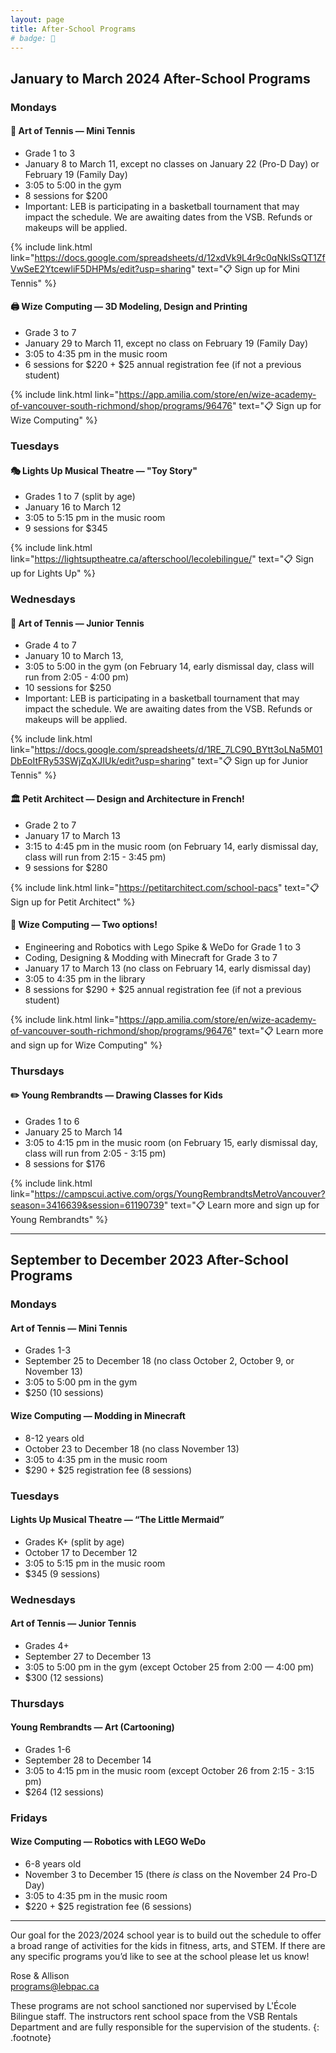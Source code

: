 ```yaml
---
layout: page
title: After-School Programs
# badge: 🤖
---
```


## January to March 2024 After-School Programs

### Mondays


#### 🎾 Art of Tennis — Mini Tennis 
- Grade 1 to 3
- January 8 to March 11, except no classes on January 22 (Pro-D Day) or February 19 (Family Day)
- 3:05 to 5:00 in the gym
- 8 sessions for $200 
- Important: LEB is participating in a basketball tournament that may impact the schedule. We are awaiting dates from the VSB. Refunds or makeups will be applied.

{% include link.html link="https://docs.google.com/spreadsheets/d/12xdVk9L4r9c0qNkISsQT1ZfVwSeE2YtcewliF5DHPMs/edit?usp=sharing" text="📋 Sign up for Mini Tennis" %}


#### 🖨️ Wize Computing — 3D Modeling, Design and Printing 
- Grade 3 to 7
- January 29 to March 11, except no class on February 19 (Family Day)
- 3:05 to 4:35 pm in the music room
- 6 sessions for $220 + $25 annual registration fee (if not a previous student)

{% include link.html link="https://app.amilia.com/store/en/wize-academy-of-vancouver-south-richmond/shop/programs/96476" text="📋 Sign up for Wize Computing" %}

### Tuesdays

#### 🎭 Lights Up Musical Theatre — "Toy Story" 
- Grades 1 to 7 (split by age)
- January 16 to March 12
- 3:05 to 5:15 pm in the music room
- 9 sessions for $345

{% include link.html link="https://lightsuptheatre.ca/afterschool/lecolebilingue/" text="📋 Sign up for Lights Up" %}

### Wednesdays

#### 🎾 Art of Tennis — Junior Tennis
- Grade 4 to 7
- January 10 to March 13,
- 3:05 to 5:00 in the gym  (on February 14, early dismissal day, class will run from 2:05 - 4:00 pm)
- 10 sessions for $250 
- Important: LEB is participating in a basketball tournament that may impact the schedule. We are awaiting dates from the VSB. Refunds or makeups will be applied.

{% include link.html link="https://docs.google.com/spreadsheets/d/1RE_7LC90_BYtt3oLNa5M01DbEoItFRy53SWjZqXJIUk/edit?usp=sharing" text="📋 Sign up for Junior Tennis" %}

#### 🏛 Petit Architect — Design and Architecture in French! 
- Grade 2 to 7
- January 17 to March 13
- 3:15 to 4:45 pm in the music room (on February 14, early dismissal day, class will run from 2:15 - 3:45 pm)
- 9 sessions for $280

{% include link.html link="https://petitarchitect.com/school-pacs" text="📋 Sign up for Petit Architect" %}

#### 🤖 Wize Computing — Two options!
- Engineering and Robotics with Lego Spike & WeDo for Grade 1 to 3 
- Coding, Designing & Modding with Minecraft for Grade 3 to 7
- January 17 to March 13 (no class on February 14, early dismissal day)
- 3:05 to 4:35 pm in the library
- 8 sessions for $290 + $25 annual registration fee (if not a previous student)

{% include link.html link="https://app.amilia.com/store/en/wize-academy-of-vancouver-south-richmond/shop/programs/96476" text="📋 Learn more and sign up for Wize Computing" %}

### Thursdays

#### ✏️ Young Rembrandts — Drawing Classes for Kids
- Grades 1 to 6
- January 25 to March 14
- 3:05 to 4:15 pm in the music room (on February 15, early dismissal day, class will run from 2:05 - 3:15 pm)
- 8 sessions for $176 

{% include link.html link="https://campscui.active.com/orgs/YoungRembrandtsMetroVancouver?season=3416639&session=61190739" text="📋 Learn more and sign up for Young Rembrandts" %}

---

## September to December 2023 After-School Programs

### Mondays

#### Art of Tennis — Mini Tennis
- Grades 1-3
- September 25 to December 18 (no class October 2, October 9, or November 13)
- 3:05 to 5:00 pm in the gym
- $250 (10 sessions)

#### Wize Computing — Modding in Minecraft
- 8-12 years old
- October 23 to December 18 (no class November 13)
- 3:05 to 4:35 pm in the music room
- $290 + $25 registration fee (8 sessions)

### Tuesdays

#### Lights Up Musical Theatre — “The Little Mermaid”
- Grades K+ (split by age)
- October 17 to December 12
- 3:05 to 5:15 pm in the music room
- $345 (9 sessions)

### Wednesdays

#### Art of Tennis — Junior Tennis
- Grades 4+
- September 27 to December 13
- 3:05 to 5:00 pm in the gym (except October 25 from 2:00 — 4:00 pm)
- $300 (12 sessions)

### Thursdays

#### Young Rembrandts — Art (Cartooning)
- Grades 1-6
- September 28 to December 14
- 3:05 to 4:15 pm in the music room (except October 26 from 2:15 - 3:15 pm)
- $264 (12 sessions)

### Fridays

#### Wize Computing — Robotics with LEGO WeDo
- 6-8 years old
- November 3 to December 15 (there _is_ class on the November 24 Pro-D Day)
- 3:05 to 4:35 pm in the music room
- $220 + $25 registration fee (6 sessions)


--- 

Our goal for the 2023/2024 school year is to build out the schedule to offer a broad range of activities for the kids in fitness, arts, and STEM. If there are any specific programs you’d like to see at the school please let us know!

Rose & Allison  
[programs@lebpac.ca](mailto:programs@lebpac.ca)

These programs are not school sanctioned nor supervised by L'École Bilingue staff. The instructors rent school space from the VSB Rentals Department and are fully responsible for the supervision of the students.
{: .footnote}
